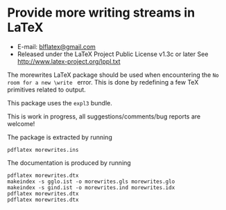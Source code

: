 Provide more writing streams in LaTeX
=====================================
* E-mail: blflatex@gmail.com
* Released under the LaTeX Project Public License v1.3c or later
  See http://www.latex-project.org/lppl.txt

The morewrites LaTeX package should be used when encountering the
`No room for a new \write ` error.  This is done by redefining a
few TeX primitives related to output.

This package uses the `expl3` bundle.

This is work in progress, all suggestions/comments/bug reports are
welcome!


The package is extracted by running

    pdflatex morewrites.ins

The documentation is produced by running

    pdflatex morewrites.dtx
    makeindex -s gglo.ist -o morewrites.gls morewrites.glo
    makeindex -s gind.ist -o morewrites.ind morewrites.idx
    pdflatex morewrites.dtx
    pdflatex morewrites.dtx



